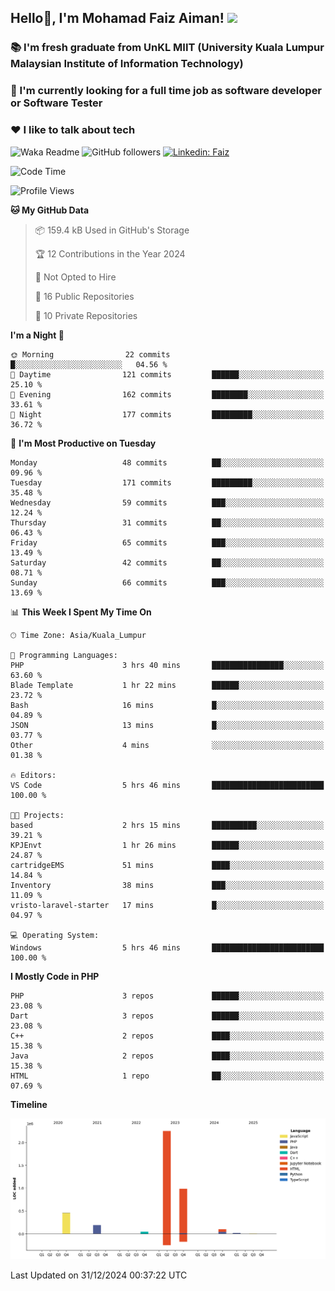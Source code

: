 <h2> Hello👋, I'm Mohamad Faiz Aiman! <img src="https://media.giphy.com/media/12oufCB0MyZ1Go/giphy.gif" width="50"></h2>

### 📚 I'm fresh graduate from UnKL MIIT (University Kuala Lumpur Malaysian Institute of Information Technology)
###  🔭 I'm currently looking for a full time job as software developer or Software Tester
###  ❤️ I like to talk about tech 


![Waka Readme](https://github.com/anmol098/anmol098/workflows/Waka%20Readme/badge.svg)
![GitHub followers](https://img.shields.io/github/followers/faizaiman?label=Follow&style=social)
[![Linkedin: Faiz](https://img.shields.io/badge/-Faiz-blue?style=flat-square&logo=Linkedin&logoColor=white&link=https://www.linkedin.com/in/mohamad-faiz-aiman-623747192/)](https://www.linkedin.com/in/mohamad-faiz-aiman-623747192/)

<!--START_SECTION:waka-->
![Code Time](http://img.shields.io/badge/Code%20Time-250%20hrs%2012%20mins-blue)

![Profile Views](http://img.shields.io/badge/Profile%20Views-9-blue)

**🐱 My GitHub Data** 

> 📦 159.4 kB Used in GitHub's Storage 
 > 
> 🏆 12 Contributions in the Year 2024
 > 
> 🚫 Not Opted to Hire
 > 
> 📜 16 Public Repositories 
 > 
> 🔑 10 Private Repositories 
 > 
**I'm a Night 🦉** 

```text
🌞 Morning                22 commits          █░░░░░░░░░░░░░░░░░░░░░░░░   04.56 % 
🌆 Daytime                121 commits         ██████░░░░░░░░░░░░░░░░░░░   25.10 % 
🌃 Evening                162 commits         ████████░░░░░░░░░░░░░░░░░   33.61 % 
🌙 Night                  177 commits         █████████░░░░░░░░░░░░░░░░   36.72 % 
```
📅 **I'm Most Productive on Tuesday** 

```text
Monday                   48 commits          ██░░░░░░░░░░░░░░░░░░░░░░░   09.96 % 
Tuesday                  171 commits         █████████░░░░░░░░░░░░░░░░   35.48 % 
Wednesday                59 commits          ███░░░░░░░░░░░░░░░░░░░░░░   12.24 % 
Thursday                 31 commits          ██░░░░░░░░░░░░░░░░░░░░░░░   06.43 % 
Friday                   65 commits          ███░░░░░░░░░░░░░░░░░░░░░░   13.49 % 
Saturday                 42 commits          ██░░░░░░░░░░░░░░░░░░░░░░░   08.71 % 
Sunday                   66 commits          ███░░░░░░░░░░░░░░░░░░░░░░   13.69 % 
```


📊 **This Week I Spent My Time On** 

```text
🕑︎ Time Zone: Asia/Kuala_Lumpur

💬 Programming Languages: 
PHP                      3 hrs 40 mins       ████████████████░░░░░░░░░   63.60 % 
Blade Template           1 hr 22 mins        ██████░░░░░░░░░░░░░░░░░░░   23.72 % 
Bash                     16 mins             █░░░░░░░░░░░░░░░░░░░░░░░░   04.89 % 
JSON                     13 mins             █░░░░░░░░░░░░░░░░░░░░░░░░   03.77 % 
Other                    4 mins              ░░░░░░░░░░░░░░░░░░░░░░░░░   01.38 % 

🔥 Editors: 
VS Code                  5 hrs 46 mins       █████████████████████████   100.00 % 

🐱‍💻 Projects: 
based                    2 hrs 15 mins       ██████████░░░░░░░░░░░░░░░   39.21 % 
KPJEnvt                  1 hr 26 mins        ██████░░░░░░░░░░░░░░░░░░░   24.87 % 
cartridgeEMS             51 mins             ████░░░░░░░░░░░░░░░░░░░░░   14.84 % 
Inventory                38 mins             ███░░░░░░░░░░░░░░░░░░░░░░   11.09 % 
vristo-laravel-starter   17 mins             █░░░░░░░░░░░░░░░░░░░░░░░░   04.97 % 

💻 Operating System: 
Windows                  5 hrs 46 mins       █████████████████████████   100.00 % 
```

**I Mostly Code in PHP** 

```text
PHP                      3 repos             ██████░░░░░░░░░░░░░░░░░░░   23.08 % 
Dart                     3 repos             ██████░░░░░░░░░░░░░░░░░░░   23.08 % 
C++                      2 repos             ████░░░░░░░░░░░░░░░░░░░░░   15.38 % 
Java                     2 repos             ████░░░░░░░░░░░░░░░░░░░░░   15.38 % 
HTML                     1 repo              ██░░░░░░░░░░░░░░░░░░░░░░░   07.69 % 
```



**Timeline**

![Lines of Code chart](https://raw.githubusercontent.com/faizaiman/faizaiman/main/assets/bar_graph.png)


 Last Updated on 31/12/2024 00:37:22 UTC
<!--END_SECTION:waka-->

